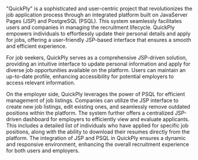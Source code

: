 "QuickPly" is a sophisticated and user-centric project that revolutionizes the job application process through an integrated platform built on JavaServer Pages (JSP) and PostgreSQL (PSQL). This system seamlessly facilitates users and companies in managing the recruitment lifecycle. QuickPly empowers individuals to effortlessly update their personal details and apply for jobs, offering a user-friendly JSP-based interface that ensures a smooth and efficient experience.

For job seekers, QuickPly serves as a comprehensive JSP-driven solution, providing an intuitive interface to update personal information and apply for diverse job opportunities available on the platform. Users can maintain an up-to-date profile, enhancing accessibility for potential employers to access relevant information.

On the employer side, QuickPly leverages the power of PSQL for efficient management of job listings. Companies can utilize the JSP interface to create new job listings, edit existing ones, and seamlessly remove outdated positions within the platform. The system further offers a centralized JSP-driven dashboard for employers to efficiently view and evaluate applicants. This includes a detailed list of individuals who have applied for specific job positions, along with the ability to download their resumes directly from the platform. The integration of JSP and PSQL in QuickPly ensures a dynamic and responsive environment, enhancing the overall recruitment experience for both users and employers.
